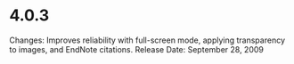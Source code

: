 # 4.0.3

Changes: Improves reliability with full-screen mode, applying transparency to images, and EndNote citations.
Release Date: September 28, 2009